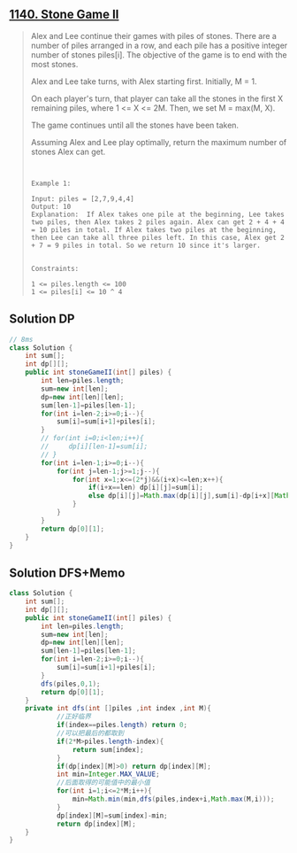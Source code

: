 ## [1140. Stone Game II](https://leetcode-cn.com/problems/stone-game-ii/)

> Alex and Lee continue their games with piles of stones.  There are a number of piles arranged in a row, and each pile has a positive integer number of stones piles[i].  The objective of the game is to end with the most stones. 
>
> Alex and Lee take turns, with Alex starting first.  Initially, M = 1.
>
> On each player's turn, that player can take all the stones in the first X remaining piles, where 1 <= X <= 2M.  Then, we set M = max(M, X).
>
> The game continues until all the stones have been taken.
>
> Assuming Alex and Lee play optimally, return the maximum number of stones Alex can get.
>
> ```
>  
> 
> Example 1:
> 
> Input: piles = [2,7,9,4,4]
> Output: 10
> Explanation:  If Alex takes one pile at the beginning, Lee takes two piles, then Alex takes 2 piles again. Alex can get 2 + 4 + 4 = 10 piles in total. If Alex takes two piles at the beginning, then Lee can take all three piles left. In this case, Alex get 2 + 7 = 9 piles in total. So we return 10 since it's larger. 
> 
> 
> Constraints:
> 
> 1 <= piles.length <= 100
> 1 <= piles[i] <= 10 ^ 4
> ```
>
> 

## Solution DP

```java
// 8ms
class Solution {
    int sum[];
    int dp[][];
    public int stoneGameII(int[] piles) {
        int len=piles.length;
        sum=new int[len];
        dp=new int[len][len];
        sum[len-1]=piles[len-1];
        for(int i=len-2;i>=0;i--){
            sum[i]=sum[i+1]+piles[i];
        }
        // for(int i=0;i<len;i++){
        //     dp[i][len-1]=sum[i];
        // }
        for(int i=len-1;i>=0;i--){
            for(int j=len-1;j>=1;j--){
                for(int x=1;x<=(2*j)&&(i+x)<=len;x++){
                    if(i+x==len) dp[i][j]=sum[i];
                    else dp[i][j]=Math.max(dp[i][j],sum[i]-dp[i+x][Math.max(x,j)]);
                }
            }
        }
        return dp[0][1];
    }
}
```

## Solution DFS+Memo

```java
class Solution {
    int sum[];
    int dp[][];
    public int stoneGameII(int[] piles) {
        int len=piles.length;
        sum=new int[len];
        dp=new int[len][len];
        sum[len-1]=piles[len-1];
        for(int i=len-2;i>=0;i--){
            sum[i]=sum[i+1]+piles[i];
        }
        dfs(piles,0,1);
        return dp[0][1];
    }
    private int dfs(int []piles ,int index ,int M){
        	//正好临界
            if(index==piles.length) return 0;
        	//可以把最后的都取到
            if(2*M>piles.length-index){
                return sum[index];
            }
            if(dp[index][M]>0) return dp[index][M];
            int min=Integer.MAX_VALUE;
            //后面取得的可能值中的最小值
            for(int i=1;i<=2*M;i++){
                min=Math.min(min,dfs(piles,index+i,Math.max(M,i)));
            }
            dp[index][M]=sum[index]-min;
            return dp[index][M];
    }
}
```

